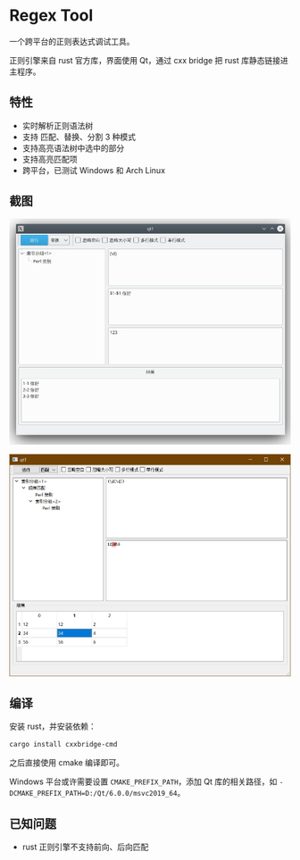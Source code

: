 # Regex Tool

一个跨平台的正则表达式调试工具。

正则引擎来自 rust 官方库，界面使用 Qt，通过 cxx bridge 把 rust 库静态链接进主程序。

## 特性

* 实时解析正则语法树
* 支持 匹配、替换、分割 3 种模式
* 支持高亮语法树中选中的部分
* 支持高亮匹配项
* 跨平台，已测试 Windows 和 Arch Linux

## 截图

![screenshot_1](screenshot_1.jpg)

![screenshot_2](screenshot_2.jpg)

## 编译

安装 rust，并安装依赖：

``` bash
cargo install cxxbridge-cmd
```

之后直接使用 cmake 编译即可。

Windows 平台或许需要设置 `CMAKE_PREFIX_PATH`，添加 Qt 库的相关路径，如 `-DCMAKE_PREFIX_PATH=D:/Qt/6.0.0/msvc2019_64`。

## 已知问题

* rust 正则引擎不支持前向、后向匹配
